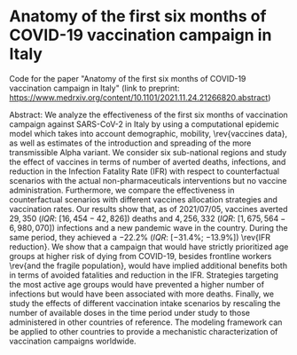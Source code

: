 # Anatomy of the first six months of COVID-19 vaccination campaign in Italy

Code for the paper "Anatomy of the first six months of COVID-19 vaccination campaign in Italy" (link to preprint: https://www.medrxiv.org/content/10.1101/2021.11.24.21266820.abstract)

Abstract: We analyze the effectiveness of the first six months of vaccination campaign against SARS-CoV-2 in Italy by using a computational epidemic model which takes into account demographic, mobility, \rev{vaccines data}, as well as estimates of the introduction and spreading of the more transmissible Alpha variant. We consider six sub-national regions and study the effect of vaccines in terms of number of averted deaths, infections, and reduction in the Infection Fatality Rate (IFR) with respect to counterfactual scenarios with the actual non-pharmaceuticals interventions but no vaccine administration. Furthermore, we compare the effectiveness in counterfactual scenarios with different vaccines allocation strategies and vaccination rates. Our results show that, as of 2021/07/05, vaccines averted $29,350$ ($IQR$: [$16,454-42,826$]) deaths and $4,256,332$ ($IQR$: [$1,675,564-6,980,070$]) infections and a new pandemic wave in the country. During the same period, they achieved a $-22.2\%$ ($IQR$: [$-31.4\%$; $-13.9\%$]) \rev{IFR reduction}. We show that a campaign that would have strictly prioritized age groups at higher risk of dying from COVID-19, besides frontline workers \rev{and the fragile population}, would have implied additional benefits both in terms of avoided fatalities and reduction in the IFR. Strategies targeting the most active age groups would have prevented a higher number of infections but would have been associated with more deaths. Finally, we study the effects of different vaccination intake scenarios by rescaling the number of available doses in the time period under study to those administered in other countries of reference. The modeling framework can be applied to other countries to provide a mechanistic characterization of vaccination campaigns worldwide.
